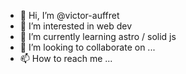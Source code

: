 - 👋 Hi, I’m @victor-auffret
- 👀 I’m interested in web dev
- 🌱 I’m currently learning astro / solid js
- 💞️ I’m looking to collaborate on ...
- 📫 How to reach me ...

<!---
victor-auffret/victor-auffret is a ✨ special ✨ repository because its `README.md` (this file) appears on your GitHub profile.
You can click the Preview link to take a look at your changes.
--->
